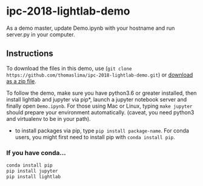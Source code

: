 # ipc-2018-lightlab-demo

As a demo master, update Demo.ipynb with your hostname and run server.py in your computer.


## Instructions

To download the files in this demo, use (`git clone https://github.com/thomaslima/ipc-2018-lightlab-demo.git`) or [download as a zip file](https://github.com/thomaslima/ipc-2018-lightlab-demo/archive/master.zip).

To follow the demo, make sure you have python3.6 or greater installed, then install lightlab and jupyter via pip*, launch a jupyter notebook server and finally open `Demo.ipynb`. For those using Mac or Linux, typing `make jupyter` should prepare your environment automatically. (caveat, you need python3 and virtualenv to be in your path).

* to install packages via pip, type `pip install package-name`. For conda users, you might first need to install pip with `conda install pip`.

### If you have conda...

``` bash
conda install pip
pip install jupyter
pip install lightlab
```
